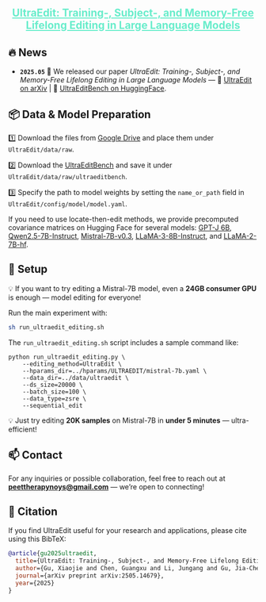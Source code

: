 
<div align="center">
<h2><a href="https://arxiv.org/abs/2505.14679" style="color:#68edcb">UltraEdit: Training-, Subject-, and Memory-Free Lifelong Editing in Large Language Models</a></h2>
        </div>

## 🔥 News
* **`2025.05`** 🌟 We released our paper *UltraEdit: Training-, Subject-, and Memory-Free Lifelong Editing in Large Language Models* — 📖 [UltraEdit on arXiv](https://arxiv.org/abs/2505.14679) | 🤗 [UltraEditBench on HuggingFace](https://huggingface.co/datasets/XiaojieGu/UltraEditBench).







## 📦 Data & Model Preparation

1️⃣ Download the files from [Google Drive](https://drive.google.com/drive/folders/1wsxG5Ybf6hT9QUlccvzTuJSfL_TFNyKQ?usp=sharing) and place them under `UltraEdit/data/raw`.

2️⃣ Download the [UltraEditBench](https://huggingface.co/datasets/XiaojieGu/UltraEditBench) and save it under `UltraEdit/data/raw/ultraeditbench`.

3️⃣ Specify the path to model weights by setting the `name_or_path` field in `UltraEdit/config/model/model.yaml`.

If you need to use locate-then-edit methods, we provide precomputed covariance matrices on Hugging Face for several models: [GPT-J 6B](https://huggingface.co/XiaojieGu/gpt-j-6b_CovarianceMatrix), [Qwen2.5-7B-Instruct](https://huggingface.co/XiaojieGu/Qwen2.5-7B-Instruct_CovarianceMatrix), [Mistral-7B-v0.3](https://huggingface.co/XiaojieGu/Mistral-7B-v0.3_CovarianceMatrix), [LLaMA-3-8B-Instruct](https://huggingface.co/XiaojieGu/Llama-3-8B-Instruct_CovarianceMatrix), and [LLaMA-2-7B-hf](https://huggingface.co/XiaojieGu/Llama-2-7b-hf_CovarianceMatrix). 

## 🚀 Setup

💡 If you want to try editing a Mistral-7B model, even a **24GB consumer GPU** is enough — model editing for everyone!

Run the main experiment with:

```bash
sh run_ultraedit_editing.sh
```

The `run_ultraedit_editing.sh` script includes a sample command like:

```
python run_ultraedit_editing.py \
    --editing_method=UltraEdit \
    --hparams_dir=../hparams/ULTRAEDIT/mistral-7b.yaml \
    --data_dir=../data/ultraedit \
    --ds_size=20000 \
    --batch_size=100 \
    --data_type=zsre \
    --sequential_edit
```
💡 Just try editing **20K samples** on Mistral-7B in **under 5 minutes** — ultra-efficient!





## 📫 Contact

For any inquiries or possible collaboration, feel free to reach out at **peettherapynoys@gmail.com** — we’re open to connecting!


## 📑 Citation
If you find UltraEdit useful for your research and applications, please cite using this BibTeX:
```bibtex
@article{gu2025ultraedit,
  title={UltraEdit: Training-, Subject-, and Memory-Free Lifelong Editing in Large Language Models},
  author={Gu, Xiaojie and Chen, Guangxu and Li, Jungang and Gu, Jia-Chen and Hu, Xuming and Zhang, Kai},
  journal={arXiv preprint arXiv:2505.14679},
  year={2025}
}
```


